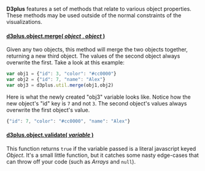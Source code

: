 **D3plus** features a set of methods that relate to various object properties. These methods may be used outside of the normal constraints of the visualizations.

#### <a name="merge" href="#merge">d3plus.object.merge( *object* , *object* )</a>

Given any two objects, this method will merge the two objects together, returning a new third object. The values of the second object always overwrite the first. Take a look at this example:

```js
var obj1 = {"id": 3, "color": "#cc0000"}
var obj2 = {"id": 7, "name": "Alex"}
var obj3 = d3plus.util.merge(obj1,obj2)
```

Here is what the newly created "obj3" variable looks like. Notice how the new object's "id" key is `7` and not `3`. The second object's values always overwrite the first object's value.

```js
{"id": 7, "color": "#cc0000", "name": "Alex"}
```

#### <a name="validate" href="#validate">d3plus.object.validate( *variable* )</a>

This function returns `true` if the variable passed is a literal javascript keyed *Object*. It's a small little function, but it catches some nasty edge-cases that can throw off your code (such as *Arrays* and `null`).
